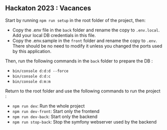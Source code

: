 ## Hackaton 2023 : Vacances

Start by running `npm run setup` in the root folder of the project, then:

- Copy the .env file in the `back` folder and rename the copy to `.env.local`. Add your local DB credentials in this file.
- Copy the .env.sample in the `front` folder and rename the copy to `.env`. There should be no need to modify it unless you changed the ports used by this application.

Then, run the following commands in the `back` folder to prepare the DB :
- `bin/console d:d:d --force`
- `bin/console d:d:c`
- `bin/console d:m:m`

Return to the root folder and use the following commands to run the project :
- `npm run dev`: Run the whole project
- `npm run dev-front`: Start only the frontend
- `npm run dev-back`: Start only the backend
- `npm run stop-back`: Stop the symfony webserver used by the backend

